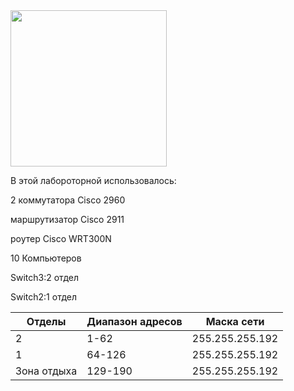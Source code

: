 <img src="file:///E:/%D1%87%D0%B8%D1%82%20%D1%84%D0%B0%D0%B7/image_6487327.JPG" width="250">

В этой лабороторной использовалось:

2 коммутатора Cisco 2960

маршрутизатор Cisco 2911

роутер Cisco WRT300N

10 Компьютеров

Switch3:2 отдел

Switch2:1 отдел

| Отделы | Диапазон адресов | Маска сети |
| ------------ | -------------- | ------------ |
| 2 |  1-62  | 255.255.255.192 |
| 1 |  64-126  | 255.255.255.192 |
| Зона отдыха |  129-190  | 255.255.255.192 |
